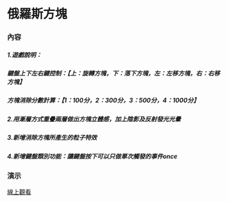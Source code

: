 # 俄羅斯方塊
### 內容
##### 1.遊戲說明：
##### 鍵盤上下左右鍵控制：【上：旋轉方塊，下：落下方塊，左：左移方塊，右：右移方塊】
##### 方塊消除分數計算：【1：100分，2：300分，3：500分，4：1000分】
##### 2.用漸層方式重疊兩層做出方塊立體感，加上陰影及反射發光光暈
##### 3.新增消除方塊所產生的粒子特效
##### 4.新增鍵盤類別功能：讓鍵盤按下可以只做單次觸發的事件once
### 演示
[線上觀看](https://virtools.github.io/tetris/)
